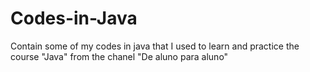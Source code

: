 # Codes-in-Java
Contain some of my codes in java that I used to learn and practice the course "Java" from the chanel "De aluno para aluno"

